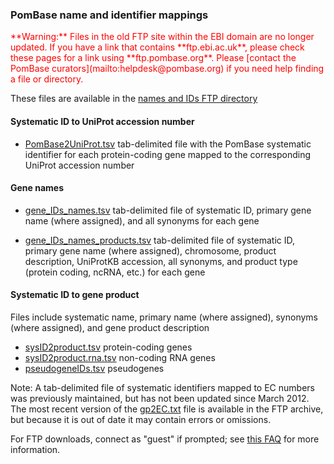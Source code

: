 ### PomBase name and identifier mappings

<div style="color: red">
**Warning:** Files in the old FTP site within the EBI domain are no
  longer updated. If you have a link that contains **ftp.ebi.ac.uk**,
  please check these pages for a link using
  **ftp.pombase.org**. Please [contact the PomBase
  curators](mailto:helpdesk@pombase.org) if you need help finding a
  file or directory.
</div>

These files are available in the [names and IDs FTP directory](ftp://ftp.pombase.org/pombe/names_and_identifiers/)

#### Systematic ID to UniProt accession number

-   [PomBase2UniProt.tsv](ftp://ftp.pombase.org/pombe/names_and_identifiers/PomBase2UniProt.tsv)
    tab-delimited file with the PomBase systematic identifier for each
    protein-coding gene mapped to the corresponding UniProt accession
    number

#### Gene names

-   [gene_IDs_names.tsv](ftp://ftp.pombase.org/pombe/names_and_identifiers/gene_IDs_names.tsv)
    tab-delimited file of systematic ID, primary gene name (where
    assigned), and all synonyms for each gene

-   [gene_IDs_names_products.tsv](ftp://ftp.pombase.org/pombe/names_and_identifiers/gene_IDs_names_products.tsv)
    tab-delimited file of systematic ID, primary gene name (where
    assigned), chromosome, product description, UniProtKB accession,
    all synonyms, and product type (protein coding, ncRNA, etc.) for
    each gene

#### Systematic ID to gene product

Files include systematic name, primary name (where assigned),
synonyms (where assigned), and gene product description

-   [sysID2product.tsv](ftp://ftp.pombase.org/pombe/names_and_identifiers/sysID2product.tsv)
    protein-coding genes
-   [sysID2product.rna.tsv](ftp://ftp.pombase.org/pombe/names_and_identifiers/sysID2product.rna.tsv)
    non-coding RNA genes
-   [pseudogeneIDs.tsv](ftp://ftp.pombase.org/pombe/names_and_identifiers/pseudogeneIDs.tsv)
    pseudogenes

Note: A tab-delimited file of systematic identifiers mapped to EC
numbers was previously maintained, but has not been updated since March
2012. The most recent version of the
[gp2EC.txt](ftp://ftp.pombase.org/pombe/names_and_identifiers/OLD/gp2EC.txt)
file is available in the FTP archive, but because it is out of date it
may contain errors or omissions.

For FTP downloads, connect as "guest" if prompted; see [this
FAQ](faq/do-i-need-password-download-ftp-site) for more information.